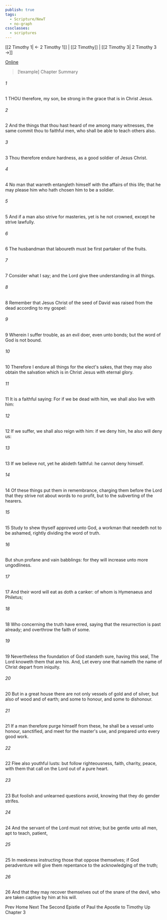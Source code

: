 ```yaml
---
publish: true
tags:
  - Scripture/NewT
  - no-graph
cssclasses:
  - scriptures
---
```

[[2 Timothy 1| ← 2 Timothy 1]] | [[2 Timothy]] | [[2 Timothy 3| 2 Timothy 3 →]]

[Online](https://churchofjesuschrist.org/study/scriptures/nt/2-tim/2?lang=eng)

>[!example] Chapter Summary
>
###### 1
1 THOU therefore, my son, be strong in the grace that is in Christ Jesus.
###### 2
2 And the things that thou hast heard of me among many witnesses, the same commit thou to faithful men, who shall be able to teach others also.
###### 3
3 Thou therefore endure hardness, as a good soldier of Jesus Christ.
###### 4
4 No man that warreth entangleth himself with the affairs of this life; that he may please him who hath chosen him to be a soldier.
###### 5
5 And if a man also strive for masteries, yet is he not crowned, except he strive lawfully.
###### 6
6 The husbandman that laboureth must be first partaker of the fruits.
###### 7
7 Consider what I say; and the Lord give thee understanding in all things.
###### 8
8 Remember that Jesus Christ of the seed of David was raised from the dead according to my gospel:
###### 9
9 Wherein I suffer trouble, as an evil doer, even unto bonds; but the word of God is not bound.
###### 10
10 Therefore I endure all things for the elect's sakes, that they may also obtain the salvation which is in Christ Jesus with eternal glory.
###### 11
11 It is a faithful saying: For if we be dead with him, we shall also live with him:
###### 12
12 If we suffer, we shall also reign with him: if we deny him, he also will deny us:
###### 13
13 If we believe not, yet he abideth faithful: he cannot deny himself.
###### 14
14 Of these things put them in remembrance, charging them before the Lord that they strive not about words to no profit, but to the subverting of the hearers.
###### 15
15 Study to shew thyself approved unto God, a workman that needeth not to be ashamed, rightly dividing the word of truth.
###### 16
But shun profane and vain babblings: for they will increase unto more ungodliness.
###### 17
17 And their word will eat as doth a canker: of whom is Hymenaeus and Philetus;
###### 18
18 Who concerning the truth have erred, saying that the resurrection is past already; and overthrow the faith of some.
###### 19
19 Nevertheless the foundation of God standeth sure, having this seal, The Lord knoweth them that are his. And, Let every one that nameth the name of Christ depart from iniquity.
###### 20
20 But in a great house there are not only vessels of gold and of silver, but also of wood and of earth; and some to honour, and some to dishonour.
###### 21
21 If a man therefore purge himself from these, he shall be a vessel unto honour, sanctified, and meet for the master's use, and prepared unto every good work.
###### 22
22 Flee also youthful lusts: but follow righteousness, faith, charity, peace, with them that call on the Lord out of a pure heart.
###### 23
23 But foolish and unlearned questions avoid, knowing that they do gender strifes.
###### 24
24 And the servant of the Lord must not strive; but be gentle unto all men, apt to teach, patient,
###### 25
25 In meekness instructing those that oppose themselves; if God peradventure will give them repentance to the acknowledging of the truth;
###### 26
26 And that they may recover themselves out of the snare of the devil, who are taken captive by him at his will.

Prev
Home
Next
The Second Epistle of Paul the Apostle to Timothy
Up
Chapter 3



